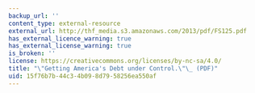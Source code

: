 ```yaml
---
backup_url: ''
content_type: external-resource
external_url: http://thf_media.s3.amazonaws.com/2013/pdf/FS125.pdf
has_external_licence_warning: true
has_external_license_warning: true
is_broken: ''
license: https://creativecommons.org/licenses/by-nc-sa/4.0/
title: "\"Getting America's Debt under Control.\"\_ (PDF)"
uid: 15f76b7b-44c3-4b09-8d79-58256ea550af
---
```

